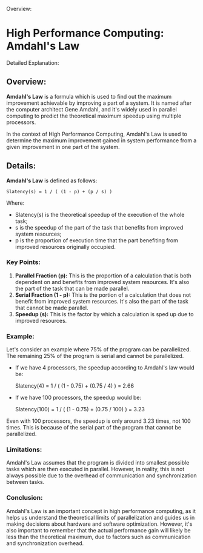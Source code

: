 Overview:
# High Performance Computing: Amdahl's Law
Detailed Explanation:

## Overview:

**Amdahl's Law** is a formula which is used to find out the maximum improvement achievable by improving a part of a system. It is named after the computer architect Gene Amdahl, and it's widely used in parallel computing to predict the theoretical maximum speedup using multiple processors.

In the context of High Performance Computing, Amdahl's Law is used to determine the maximum improvement gained in system performance from a given improvement in one part of the system. 

## Details:

**Amdahl's Law** is defined as follows:

    Slatency(s) = 1 / ( (1 - p) + (p / s) )

Where:

- Slatency(s) is the theoretical speedup of the execution of the whole task;
- s is the speedup of the part of the task that benefits from improved system resources;
- p is the proportion of execution time that the part benefiting from improved resources originally occupied.

### Key Points:

1. **Parallel Fraction (p):** This is the proportion of a calculation that is both dependent on and benefits from improved system resources. It's also the part of the task that can be made parallel.
2. **Serial Fraction (1 - p):** This is the portion of a calculation that does not benefit from improved system resources. It's also the part of the task that cannot be made parallel.
3. **Speedup (s):** This is the factor by which a calculation is sped up due to improved resources.

### Example:

Let's consider an example where 75% of the program can be parallelized. The remaining 25% of the program is serial and cannot be parallelized.

- If we have 4 processors, the speedup according to Amdahl's law would be:

    Slatency(4) = 1 / ( (1 - 0.75) + (0.75 / 4) ) = 2.66

- If we have 100 processors, the speedup would be:

    Slatency(100) = 1 / ( (1 - 0.75) + (0.75 / 100) ) = 3.23

Even with 100 processors, the speedup is only around 3.23 times, not 100 times. This is because of the serial part of the program that cannot be parallelized.

### Limitations:

Amdahl's Law assumes that the program is divided into smallest possible tasks which are then executed in parallel. However, in reality, this is not always possible due to the overhead of communication and synchronization between tasks.

### Conclusion:

Amdahl's Law is an important concept in high performance computing, as it helps us understand the theoretical limits of parallelization and guides us in making decisions about hardware and software optimization. However, it's also important to remember that the actual performance gain will likely be less than the theoretical maximum, due to factors such as communication and synchronization overhead.
